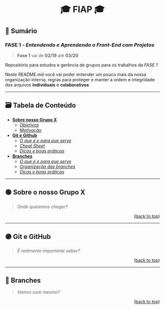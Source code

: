 <div name="readme-top">
  <h1 align=center>🎓 FIAP 🎓</h1>
</div>

## 📌 Sumário

### FASE 1 - *Entendendo e Aprendendo o Front-End com Projetos*

>**Fase 1** vai de **02/19** até **03/20**

Repositório para estudos e gerência de grupos para os trabalhos da *FASE 1*

Neste README.md você vai poder entender um pouco mais da nossa organização interna, regras para proteger e manter a ordem e integridade dos arquivos **individuais** e **colaborativos**

<hr name="table-of-contents">

## 🗃️ Tabela de Conteúdo

- **[Sobre nosso Grupo X](#sobre-o-grupo-x)**
  - *[Objetivos]()*
  - *[Motivação]()*
- **[Git e Github](#git-e-github)**
  - *[O que é e para que serve]()*
  - *[Cheat Sheet]()*
  - *[Dicas e boas práticas]()*
- **[Branches]()**
  - *[O que é e para que serve]()*
  - *[Organização das branches]()*
  - *[Dicas e boas práticas]()*

<hr name="sobre-o-grupo-x">

## 🟢 Sobre o nosso Grupo X

>*Onde queremos chegar?*

<p align="right">(<a href="#readme-top">back to top</a>)

<hr name="git-e-github">

## 🟣 Git e GitHub

>*É realmente importante saber?*

<p align="right">(<a href="#readme-top">back to top</a>)

<hr name="capitulo3">

## 🔴 Branches

>*Vamos usar mesmo?*

<p align="right">(<a href="#readme-top">back to top</a>)
